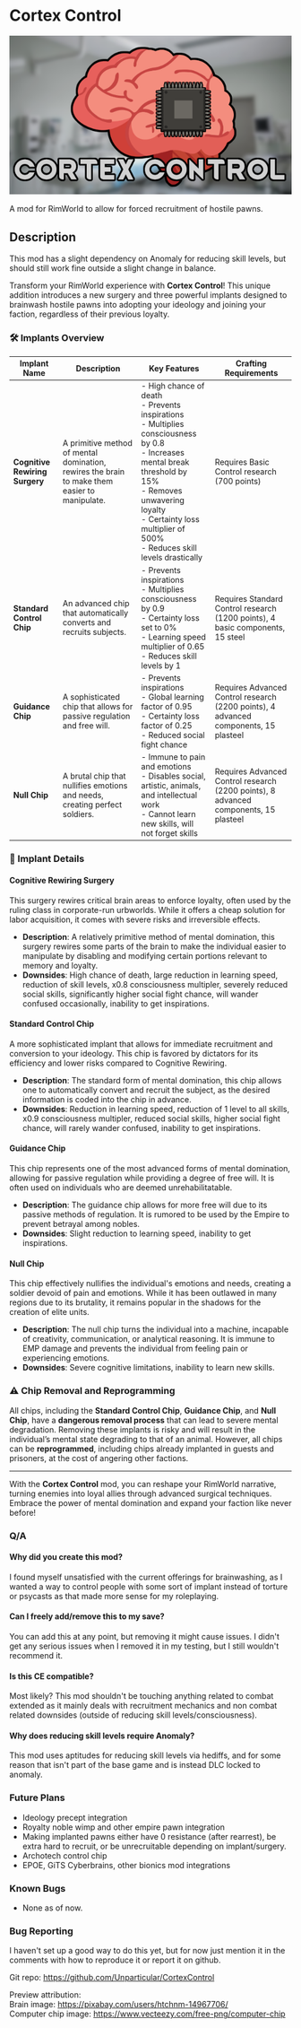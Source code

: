 # Cortex Control
![Preview.png](About/Preview.png)

A mod for RimWorld to allow for forced recruitment of hostile pawns.

## Description
This mod has a slight dependency on Anomaly for reducing skill levels, but should still work fine outside a slight change in balance.

Transform your RimWorld experience with **Cortex Control**! This unique addition introduces a new surgery and three powerful implants designed to brainwash hostile pawns into adopting your ideology and joining your faction, regardless of their previous loyalty.

### 🛠️ Implants Overview

| Implant Name              | Description                                                                                   | Key Features                                                                                                                                                                                                                                       | Crafting Requirements                                                                |
|---------------------------|-----------------------------------------------------------------------------------------------|----------------------------------------------------------------------------------------------------------------------------------------------------------------------------------------------------------------------------------------------------|--------------------------------------------------------------------------------------|
| **Cognitive Rewiring Surgery** | A primitive method of mental domination, rewires the brain to make them easier to manipulate. | - High chance of death<br>- Prevents inspirations<br>- Multiplies consciousness by 0.8<br>- Increases mental break threshold by 15%<br>- Removes unwavering loyalty<br>- Certainty loss multiplier of 500% <br> - Reduces skill levels drastically | Requires Basic Control research (700 points)                                         |
| **Standard Control Chip**  | An advanced chip that automatically converts and recruits subjects.                           | - Prevents inspirations<br>- Multiplies consciousness by 0.9<br>- Certainty loss set to 0%<br>- Learning speed multiplier of 0.65 <br> - Reduces skill levels by 1                                                                                 | Requires Standard Control research (1200 points),  4 basic components, 15 steel      |
| **Guidance Chip**         | A sophisticated chip that allows for passive regulation and free will.                        | - Prevents inspirations<br>- Global learning factor of 0.95<br>- Certainty loss factor of 0.25<br>- Reduced social fight chance                                                                                                                    | Requires Advanced Control research (2200 points), 4 advanced components, 15 plasteel |
| **Null Chip**             | A brutal chip that nullifies emotions and needs, creating perfect soldiers.                   | - Immune to pain and emotions<br> - Disables social, artistic, animals, and intellectual work<br> - Cannot learn new skills, will not forget skills                                                                                                | Requires Advanced Control research (2200 points), 8 advanced components, 15 plasteel |

### 🧬 Implant Details

#### **Cognitive Rewiring Surgery**
This surgery rewires critical brain areas to enforce loyalty, often used by the ruling class in corporate-run urbworlds. While it offers a cheap solution for labor acquisition, it comes with severe risks and irreversible effects.

- **Description**: A relatively primitive method of mental domination, this surgery rewires some parts of the brain to make the individual easier to manipulate by disabling and modifying certain portions relevant to memory and loyalty.
- **Downsides**: High chance of death, large reduction in learning speed, reduction of skill levels, x0.8 consciousness multipler, severely reduced social skills, significantly higher social fight chance, will wander confused occasionally, inability to get inspirations.

#### **Standard Control Chip**
A more sophisticated implant that allows for immediate recruitment and conversion to your ideology. This chip is favored by dictators for its efficiency and lower risks compared to Cognitive Rewiring.

- **Description**: The standard form of mental domination, this chip allows one to automatically convert and recruit the subject, as the desired information is coded into the chip in advance.
- **Downsides**: Reduction in learning speed, reduction of 1 level to all skills, x0.9 consciousness multipler, reduced social skills, higher social fight chance, will rarely wander confused, inability to get inspirations.

#### **Guidance Chip**
This chip represents one of the most advanced forms of mental domination, allowing for passive regulation while providing a degree of free will. It is often used on individuals who are deemed unrehabilitatable.

- **Description**: The guidance chip allows for more free will due to its passive methods of regulation. It is rumored to be used by the Empire to prevent betrayal among nobles.
- **Downsides**: Slight reduction to learning speed, inability to get inspirations.

#### **Null Chip**
This chip effectively nullifies the individual's emotions and needs, creating a soldier devoid of pain and emotions. While it has been outlawed in many regions due to its brutality, it remains popular in the shadows for the creation of elite units.

- **Description**: The null chip turns the individual into a machine, incapable of creativity, communication, or analytical reasoning. It is immune to EMP damage and prevents the individual from feeling pain or experiencing emotions.
- **Downsides**: Severe cognitive limitations, inability to learn new skills.

### ⚠️ Chip Removal and Reprogramming
All chips, including the **Standard Control Chip**, **Guidance Chip**, and **Null Chip**, have a **dangerous removal process** that can lead to severe mental degradation. Removing these implants is risky and will result in the individual’s mental state degrading to that of an animal. However, all chips can be **reprogrammed**, including chips already implanted in guests and prisoners, at the cost of angering other factions.

---

With the **Cortex Control** mod, you can reshape your RimWorld narrative, turning enemies into loyal allies through advanced surgical techniques. Embrace the power of mental domination and expand your faction like never before!

### Q/A

#### Why did you create this mod?
I found myself unsatisfied with the current offerings for brainwashing, as I wanted a way to control people with some sort of implant instead of torture or psycasts as that made more sense for my roleplaying.

#### Can I freely add/remove this to my save?
You can add this at any point, but removing it might cause issues. I didn't get any serious issues when I removed it in my testing, but I still wouldn't recommend it.

#### Is this CE compatible?
Most likely? This mod shouldn't be touching anything related to combat extended as it mainly deals with recruitment mechanics and non combat related downsides (outside of reducing skill levels/consciousness).

#### Why does reducing skill levels require Anomaly?
This mod uses aptitudes for reducing skill levels via hediffs, and for some reason that isn't part of the base game and is instead DLC locked to anomaly.

### Future Plans

- Ideology precept integration
- Royalty noble wimp and other empire pawn integration
- Making implanted pawns either have 0 resistance (after rearrest), be extra hard to recruit, or be unrecruitable depending on implant/surgery.
- Archotech control chip
- EPOE, GiTS Cyberbrains, other bionics mod integrations

### Known Bugs

- None as of now.

### Bug Reporting

I haven't set up a good way to do this yet, but for now just mention it in the comments with how to reproduce it or report it on github.

Git repo: https://github.com/Unparticular/CortexControl

Preview attribution: \
Brain image: https://pixabay.com/users/htchnm-14967706/ \
Computer chip image: https://www.vecteezy.com/free-png/computer-chip 
